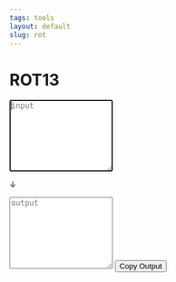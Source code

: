 ```yaml
---
tags: tools
layout: default
slug: rot
---
```

<h1>ROT13</h1>
<textarea id="input" rows="8" placeholder="input" autofocus></textarea>
<p class="arrow">↓</p>
<textarea id="output" rows="8" placeholder="output" readonly></textarea>
<button id="copyButton">Copy Output</button>
<script>
  const input = document.getElementById('input');
  const output = document.getElementById('output');
  const copyButton = document.getElementById('copyButton');
  function rot13(str) {
    return str.replace(/[a-zA-Z]/g, function(c) {
      const code = c.charCodeAt(0);
      // Uppercase letters
      if (code >= 65 && code <= 90) {
        return String.fromCharCode(((code - 65 + 13) % 26) + 65);
      }
        // Lowercase letters
      else if (code >= 97 && code <= 122) {
        return String.fromCharCode(((code - 97 + 13) % 26) + 97);
      }
      return c;
    });
  }
  function updateOutput() {
    output.value = rot13(input.value);
  }
  input.addEventListener('input', updateOutput);
  copyButton.addEventListener('click', async () => {
    try {
      await navigator.clipboard.writeText(output.value);
      alert('Output copied to clipboard!');
    } catch (err) {
      alert('Failed to copy: ' + err);
    }
  });
  // Initialize output on page load
  updateOutput();
</script>
